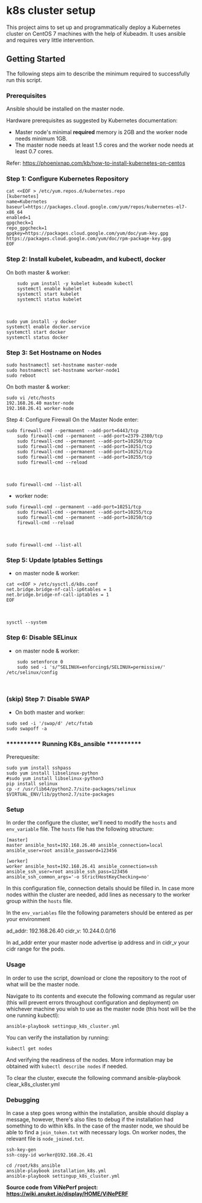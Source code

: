 # k8s cluster setup

This project aims to set up and programmatically deploy a Kubernetes cluster on CentOS 7 machines with the help of Kubeadm. It uses ansible and requires very little intervention.

## Getting Started
The following steps aim to describe the minimum required to successfully run this script.


### Prerequisites

Ansible should be installed on the master node. 

Hardware prerequisites as suggested by Kubernetes documentation:

-   Master node's minimal  **required**  memory is 2GB and the worker node needs minimum 1GB.
-   The master node needs at least 1.5 cores and the worker node needs at least 0.7 cores.

Refer: https://phoenixnap.com/kb/how-to-install-kubernetes-on-centos

### Step 1: Configure Kubernetes Repository

```
cat <<EOF > /etc/yum.repos.d/kubernetes.repo
[kubernetes]
name=Kubernetes
baseurl=https://packages.cloud.google.com/yum/repos/kubernetes-el7-x86_64
enabled=1
gpgcheck=1
repo_gpgcheck=1
gpgkey=https://packages.cloud.google.com/yum/doc/yum-key.gpg https://packages.cloud.google.com/yum/doc/rpm-package-key.gpg
EOF
```



### Step 2: Install kubelet, kubeadm, and kubectl, docker

On both master & worker:

```
	sudo yum install -y kubelet kubeadm kubectl
	systemctl enable kubelet
	systemctl start kubelet
	systemctl status kubelet
```

​	

	sudo yum install -y docker
	systemctl enable docker.service
	systemctl start docker
	systemctl status docker

### Step 3: Set Hostname on Nodes
```
sudo hostnamectl set-hostname master-node
sudo hostnamectl set-hostname worker-node1
sudo reboot
```
On both master & worker:	

```
sudo vi /etc/hosts
192.168.26.40 master-node
192.168.26.41 worker-node
```

Step 4: Configure Firewall
On the Master Node enter:
	

```
sudo firewall-cmd --permanent --add-port=6443/tcp
	sudo firewall-cmd --permanent --add-port=2379-2380/tcp
	sudo firewall-cmd --permanent --add-port=10250/tcp
	sudo firewall-cmd --permanent --add-port=10251/tcp
	sudo firewall-cmd --permanent --add-port=10252/tcp
	sudo firewall-cmd --permanent --add-port=10255/tcp
	sudo firewall-cmd --reload
```

​	

	sudo firewall-cmd --list-all

- worker node:
  	

```
sudo firewall-cmd --permanent --add-port=10251/tcp
	sudo firewall-cmd --permanent --add-port=10255/tcp
	sudo firewall-cmd --permanent --add-port=10250/tcp
	firewall-cmd --reload
```

​	

	sudo firewall-cmd --list-all

### Step 5: Update Iptables Settings

- on master node & worker:

```
cat <<EOF > /etc/sysctl.d/k8s.conf
net.bridge.bridge-nf-call-ip6tables = 1
net.bridge.bridge-nf-call-iptables = 1
EOF
```

​	

	sysctl --system

### Step 6: Disable SELinux

- on master node & worker:

```
	sudo setenforce 0
	sudo sed -i 's/^SELINUX=enforcing$/SELINUX=permissive/' /etc/selinux/config
```

​	

### (skip) Step 7: Disable SWAP

- On both master and worker:

```
sudo sed -i '/swap/d' /etc/fstab
sudo swapoff -a
```

### ********** Running K8s_ansible **********

Prerequesite:
	

```
sudo yum install sshpass
sudo yum install libselinux-python
#sudo yum install libselinux-python3
pip install selinux
cp -r /usr/lib64/python2.7/site-packages/selinux $VIRTUAL_ENV/lib/python2.7/site-packages
```
### Setup
In order the configure the cluster, we'll need to modify the `hosts` and `env_variable` file. The `hosts` file has the following structure:

```
[master]
master ansible_host=192.168.26.40 ansible_connection=local ansible_user=root ansible_password=123456

[worker]
worker ansible_host=192.168.26.41 ansible_connection=ssh ansible_ssh_user=root ansible_ssh_pass=123456 ansible_ssh_common_args='-o StrictHostKeyChecking=no'

```
In this configuration file, connection details should be filled in. In case more nodes within the cluster are needed, add lines as necessary to the worker group within the `hosts` file.

In the `env_variables` file the following parameters should be entered as per your environment

ad_addr: 192.168.26.40
cidr_v: 10.244.0.0/16

In ad_addr enter your master node advertise ip address and in cidr_v your cidr range for the pods.

### Usage
In order to use the script, download or clone the repository to the root of what will be the master node.

Navigate to its contents and execute the following command as regular user (this will prevent errors throughout configuration and deployment) on whichever machine you wish to use as the master node (this host will be the one running kubectl):

```
ansible-playbook settingup_k8s_cluster.yml
```
You can verify the installation by running:
```
kubectl get nodes
```
And verifying the readiness of the nodes. More information may be obtained with `kubectl describe nodes` if needed.

To clear the cluster, execute the following command
ansible-playbook clear_k8s_cluster.yml

### Debugging
In case a step goes wrong within the installation, ansible should display a message, however, there's also files to debug if the installation had something to do within k8s. In the case of the master node, we should be able to find a `join_token.txt` with necessary logs. On worker nodes, the relevant file is `node_joined.txt`.
​	

	ssh-key-gen
	ssh-copy-id worker@192.168.26.41
	
	cd /root/k8s_ansible
	ansible-playbook installation_k8s.yml
	ansible-playbook settingup_k8s_cluster.yml



**Source code from ViNePerf project: https://wiki.anuket.io/display/HOME/ViNePERF**
